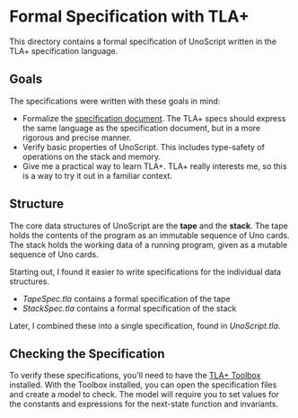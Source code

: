 # Formal Specification with TLA+

This directory contains a formal specification of UnoScript written in the TLA+ specification language.

## Goals

The specifications were written with these goals in mind:
- Formalize the [specification document](../specs.md).
  The TLA+ specs should express the same language as the specification document,
  but in a more rigorous and precise manner.
- Verify basic properties of UnoScript.
  This includes type-safety of operations on the stack and memory.
- Give me a practical way to learn TLA+.
  TLA+ really interests me, so this is a way to try it out in a familiar context.

## Structure

The core data structures of UnoScript are the **tape** and the **stack**.
The tape holds the contents of the program as an immutable sequence of Uno cards.
The stack holds the working data of a running program, given as a mutable sequence of Uno cards.

Starting out, I found it easier to write specifications for the individual data structures.
- *TapeSpec.tla* contains a formal specification of the tape
- *StackSpec.tla* contains a formal specification of the stack

Later, I combined these into a single specification, found in *UnoScript.tla*.

## Checking the Specification

To verify these specifications, you'll need to have the [TLA+ Toolbox](https://lamport.azurewebsites.net/tla/toolbox.html) installed.
With the Toolbox installed, you can open the specification files and create a model to check.
The model will require you to set values for the constants
and expressions for the next-state function and invariants.
